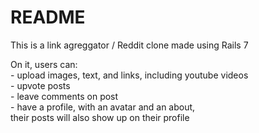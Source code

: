 # README

This is a link agreggator / Reddit clone made using Rails 7

On it, users can:                                    
    - upload images, text, and links, including youtube videos                      
    - upvote posts                                    
    - leave comments on post                          
    - have a profile, with an avatar and an about,   
      their posts will also show up on their profile   
